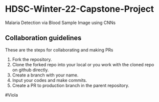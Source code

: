 # HDSC-Winter-22-Capstone-Project
Malaria Detection via Blood Sample Image using CNNs

## Collaboration guidelines
These are the steps for collaborating and making PRs
1. Fork the repository.
2. Clone the forked repo into your local  or you work with the cloned repo on github directly.
3. Create a branch with your name.
4. Input your codes and make commits.
5. Create a PR to production branch in the parent repository.

#Viola
